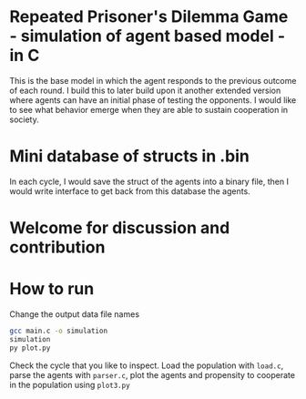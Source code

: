 # Repeated Prisoner's Dilemma Game - simulation of agent based model - in C
This is the base model in which the agent responds to the previous outcome of each round. I build this to later build upon it another extended version where agents can have an initial phase of testing the opponents. I would like to see what behavior emerge when they are able to sustain cooperation in society.
# Mini database of structs in .bin
In each cycle, I would save the struct of the agents into a binary file, then I would write interface to get back from this database the agents.
# Welcome for discussion and contribution

# How to run

Change the output data file names
```bash
gcc main.c -o simulation
simulation
py plot.py
```
Check the cycle that you like to inspect. Load the population with `load.c`, parse the agents with `parser.c`, plot the agents and propensity to cooperate in the population using `plot3.py`

